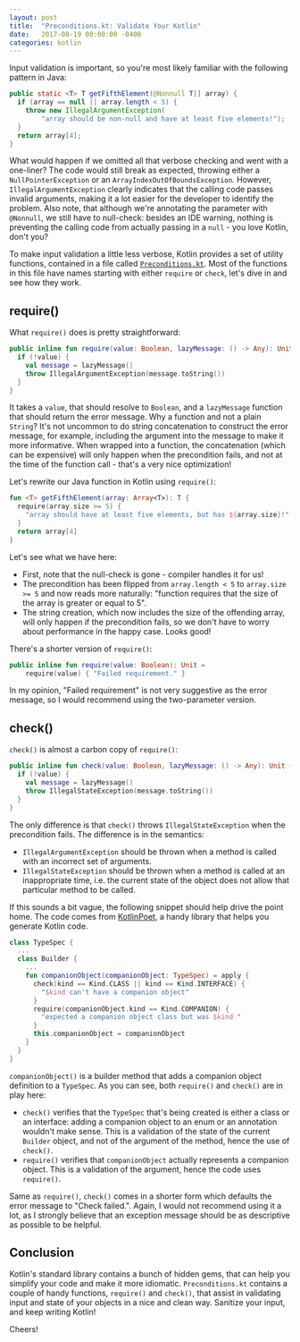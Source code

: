 ```yaml
---
layout: post
title:  "Preconditions.kt: Validate Your Kotlin"
date:   2017-08-19 00:00:00 -0400
categories: kotlin
---
```

Input validation is important, so you're most likely familiar with the following pattern in Java:

```java
public static <T> T getFifthElement(@Nonnull T[] array) {
  if (array == null || array.length < 5) {
    throw new IllegalArgumentException(
        "array should be non-null and have at least five elements!");
  }
  return array[4];
}
```

What would happen if we omitted all that verbose checking and went with a one-liner? The code would 
still break as expected, throwing either a `NullPointerException` or an 
`ArrayIndexOutOfBoundsException`. However, `IllegalArgumentException` clearly indicates that the 
calling code passes invalid arguments, making it a lot easier for the developer to identify the 
problem. Also note, that although we're annotating the parameter with `@Nonnull`, we still have to 
null-check: besides an IDE warning, nothing is preventing the calling code from actually passing in 
a `null` - you love Kotlin, don't you?

To make input validation a little less verbose, Kotlin provides a set of utility functions, 
contained in a file called [`Preconditions.kt`][preconditions-kt]. Most of the functions in this file 
have names starting with either `require` or `check`, let's dive in and see how they work.

## require()

What `require()` does is pretty straightforward:

```kotlin
public inline fun require(value: Boolean, lazyMessage: () -> Any): Unit {
  if (!value) {
    val message = lazyMessage()
    throw IllegalArgumentException(message.toString())
  }
}
```

It takes a `value`, that should resolve to `Boolean`, and a `lazyMessage` function that should 
return the error message. Why a function and not a plain `String`? It's not uncommon to do string 
concatenation to construct the error message, for example, including the argument into the message 
to make it more informative. When wrapped into a function, the concatenation (which can be 
expensive) will only happen when the precondition fails, and not at the time of the function call - 
that's a very nice optimization!

Let's rewrite our Java function in Kotlin using `require()`:

```kotlin
fun <T> getFifthElement(array: Array<T>): T {
  require(array.size >= 5) {
    "array should have at least five elements, but has ${array.size}!"
  }
  return array[4]
}
```

Let's see what we have here:

- First, note that the null-check is gone - compiler handles it for us!
- The precondition has been flipped from `array.length < 5` to `array.size >= 5` and now reads more 
  naturally: "function requires that the size of the array is greater or equal to 5".
- The string creation, which now includes the size of the offending array, will only happen if the 
  precondition fails, so we don't have to worry about performance in the happy case. Looks good!

There's a shorter version of `require()`:

```kotlin
public inline fun require(value: Boolean): Unit =
    require(value) { "Failed requirement." }
```

In my opinion, "Failed requirement" is not very suggestive as the error message, so I would 
recommend using the two-parameter version.

## check()

`check()` is almost a carbon copy of `require()`:

```kotlin
public inline fun check(value: Boolean, lazyMessage: () -> Any): Unit {
  if (!value) {
    val message = lazyMessage()
    throw IllegalStateException(message.toString())
  }
}
```

The only difference is that `check()` throws `IllegalStateException` when the precondition fails. 
The difference is in the semantics:

- `IllegalArgumentException` should be thrown when a method is called with an incorrect set of 
  arguments.
- `IllegalStateException` should be thrown when a method is called at an inappropriate time, i.e. 
  the current state of the object does not allow that particular method to be called.

If this sounds a bit vague, the following snippet should help drive the point home. The code comes 
from [KotlinPoet][kotlinpoet], a handy library that helps you generate Kotlin code.

```kotlin
class TypeSpec {
  ...
  class Builder {
    ...
    fun companionObject(companionObject: TypeSpec) = apply {
      check(kind == Kind.CLASS || kind == Kind.INTERFACE) {
        "$kind can't have a companion object"
      }
      require(companionObject.kind == Kind.COMPANION) {
        "expected a companion object class but was $kind "
      }
      this.companionObject = companionObject
    }
  }
}
```

`companionObject()` is a builder method that adds a companion object definition to a `TypeSpec`. As 
you can see, both `require()` and `check()` are in play here:

- `check()` verifies that the `TypeSpec` that's being created is either a class or an interface: 
  adding a companion object to an enum or an annotation wouldn't make sense. This is a
  validation of the state of the current `Builder` object, and not of the argument of the method, 
  hence the use of `check()`.
- `require()` verifies that `companionObject` actually represents a companion object. This is a 
  validation of the argument, hence the code uses `require()`.

Same as `require()`, `check()` comes in a  shorter form which defaults the error message to "Check 
failed.". Again, I would not recommend using it a lot, as I strongly believe that an exception 
message should be as descriptive as possible to be helpful.

## Conclusion

Kotlin's standard library contains a bunch of hidden gems, that can help you simplify your code and 
make it more idiomatic. `Preconditions.kt` contains a couple of handy functions, `require()` and 
`check()`, that assist in validating input and state of your objects in a nice and
clean way. Sanitize your input, and keep writing Kotlin!

Cheers!

[preconditions-kt]: https://github.com/JetBrains/kotlin/blob/master/libraries/stdlib/src/kotlin/util/Preconditions.kt
[kotlinpoet]: https://github.com/square/kotlinpoet
